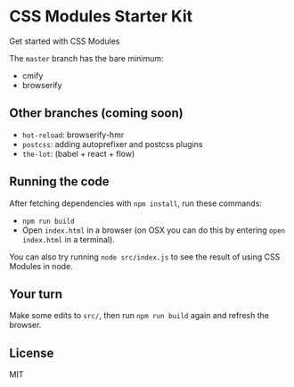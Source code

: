 CSS Modules Starter Kit
====

Get started with CSS Modules

The `master` branch has the bare minimum:

- cmify
- browserify

Other branches (coming soon)
----

- `hot-reload`: browserify-hmr
- `postcss`: adding autoprefixer and postcss plugins
- `the-lot`: (babel + react + flow)

Running the code
----

After fetching dependencies with `npm install`, run these commands:

- `npm run build`
- Open `index.html` in a browser (on OSX you can do this by entering `open index.html` in a terminal).

You can also try running `node src/index.js` to see the result of using CSS Modules in node.

Your turn
----

Make some edits to `src/`, then run `npm run build` again and refresh the browser.

License
----

MIT
